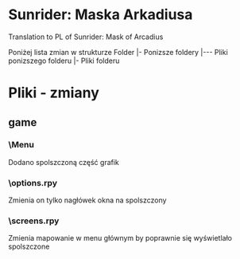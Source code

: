# Sunrider: Maska Arkadiusa
Translation to PL of Sunrider: Mask of Arcadius

Poniżej lista zmian w strukturze
Folder
|- Ponizsze foldery
|--- Pliki ponizszego folderu
|- Pliki folderu

# Pliki - zmiany
<h2>game</h2>
<h3>\Menu</h3>
<p>Dodano spolszczoną część grafik</p>
<h3>\options.rpy</h3>
<p>Zmienia on tylko nagłówek okna na spolszczony</p>
<h3>\screens.rpy</h3>
<p>Zmienia mapowanie w menu głównym by poprawnie się wyświetlało spolszczone</p>